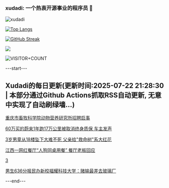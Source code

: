 ### xudadi: 一个热衷开源事业的程序员 👋

![xudadi](https://github-readme-stats-git-masterorgs-github-readme-stats-team.vercel.app/api?username=xudadi)

[![Top Langs](https://github-readme-stats.vercel.app/api/top-langs/?username=xudadi)](https://github.com/anuraghazra/github-readme-stats)

[![GitHub Streak](https://streak-stats.demolab.com?user=xudadi&locale=zh_Hans)](https://git.io/streak-stats)

![](https://raw.githubusercontent.com/xudadi/xudadi/main/assets/github-contribution-grid-snake.svg)

![VISITOR+COUNT](https://komarev.com/ghpvc/?username=xudadi&label=VISITOR+COUNT)


---start---

## Xudadi的每日更新(更新时间:2025-07-22 21:28:30 | 本部分通过Github Actions抓取RSS自动更新, 无意中实现了自动刷绿墙...)

[重庆市畜牧科学院动物营养研究所招聘启事](https://www.gongkaoleida.com/article/2525306)

[60万买的蔚来1年跑17万公里被取消终身质保 车主发声](https://m.163.com/news/article/K53HKUIG05345ARG.html)

[3岁男童从18楼坠下大难不死 父亲给"救命树"系大红花](https://m.163.com/news/article/K53HIJQH053469LG.html)

[江西一网红餐厅“人狗同桌用餐” 餐厅老板回应](https://m.163.com/news/article/K53CS9SC05345ARG.html)

[3](https://m.163.com/touch/news/sub/domestic)

[男生636分报民办新校福耀科技大学：赌输最差去玻璃厂](https://m.163.com/news/article/K53EGO230550B6IS.html)

---end---
